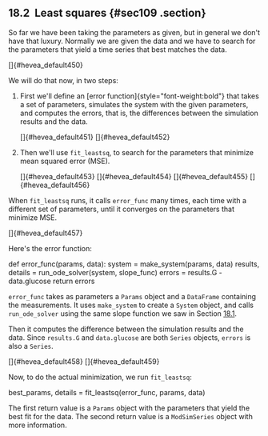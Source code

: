 ﻿18.2  Least squares {#sec109 .section}
-------------------

So far we have been taking the parameters as given, but in general we
don't have that luxury. Normally we are given the data and we have to
search for the parameters that yield a time series that best matches the
data.

[]{#hevea_default450}

We will do that now, in two steps:

1.  First we'll define an [error function]{style="font-weight:bold"}
    that takes a set of parameters, simulates the system with the given
    parameters, and computes the errors, that is, the differences
    between the simulation results and the data.

    []{#hevea_default451} []{#hevea_default452}

2.  Then we'll use `fit_leastsq`, to search for the parameters that
    minimize mean squared error (MSE).

    []{#hevea_default453} []{#hevea_default454} []{#hevea_default455}
    []{#hevea_default456}

When `fit_leastsq` runs, it calls `error_func` many times, each time
with a different set of parameters, until it converges on the parameters
that minimize MSE.

[]{#hevea_default457}

Here's the error function:

def error\_func(params, data): system = make\_system(params, data)
results, details = run\_ode\_solver(system, slope\_func) errors =
results.G - data.glucose return errors

`error_func` takes as parameters a `Params` object and a `DataFrame`
containing the measurements. It uses `make_system` to create a `System`
object, and calls `run_ode_solver` using the same slope function we saw
in Section [18.1](#slopefunc).

Then it computes the difference between the simulation results and the
data. Since `results.G` and `data.glucose` are both `Series` objects,
`errors` is also a `Series`.

[]{#hevea_default458} []{#hevea_default459}

Now, to do the actual minimization, we run `fit_leastsq`:

best\_params, details = fit\_leastsq(error\_func, params, data)

The first return value is a `Params` object with the parameters that
yield the best fit for the data. The second return value is a
`ModSimSeries` object with more information.

